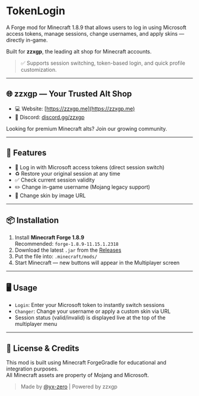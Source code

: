 # TokenLogin

A Forge mod for Minecraft 1.8.9 that allows users to log in using Microsoft access tokens, manage sessions, change usernames, and apply skins — directly in-game.

Built for **zzxgp**, the leading alt shop for Minecraft accounts.

> ✅ Supports session switching, token-based login, and quick profile customization.

---

## 🌐 zzxgp — Your Trusted Alt Shop

- 💻 Website: [https://zzxgp.me](https://zzxgp.me)
- 💬 Discord: [discord.gg/zzxgp](https://discord.gg/zzxgp)

Looking for premium Minecraft alts? Join our growing community.

---

## 🔧 Features

- 🔑 Log in with Microsoft access tokens (direct session switch)
- ♻️ Restore your original session at any time
- ✅ Check current session validity
- ✏️ Change in-game username (Mojang legacy support)
- 🎨 Change skin by image URL

---

## 📦 Installation

1. Install **Minecraft Forge 1.8.9**  
   Recommended: `forge-1.8.9-11.15.1.2318`
2. Download the latest `.jar` from the [Releases](https://github.com/yx-zero/tokenlogin/releases)
3. Put the file into:  `.minecraft/mods/`
4. Start Minecraft — new buttons will appear in the Multiplayer screen

---

## 🖥️ Usage

- `Login`: Enter your Microsoft token to instantly switch sessions
- `Changer`: Change your username or apply a custom skin via URL
- Session status (valid/invalid) is displayed live at the top of the multiplayer menu

---

## 📄 License & Credits

This mod is built using Minecraft ForgeGradle for educational and integration purposes.  
All Minecraft assets are property of Mojang and Microsoft.

> Made by [@yx-zero](https://github.com/yx-zero) | Powered by zzxgp
